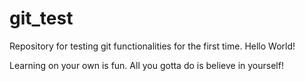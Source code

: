 # git_test
Repository for testing git functionalities for the first time.
Hello World! 

Learning on your own is fun. All you gotta do is believe in yourself!
